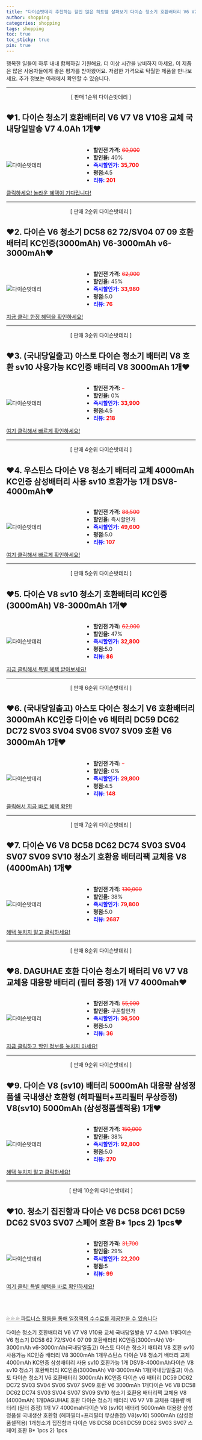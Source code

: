 ```yaml
---
title: "다이슨밧데리 추천하는 할인 많은 히트템 살펴보기 다이슨 청소기 호환배터리 V6 V7"
author: shopping
categories: shopping
tags: shopping
toc: true
toc_sticky: true
pin: true
---
```

행복한 일들이 하루 내내 함께하길 기원해요. 더 이상 시간을 낭비하지 마세요. 이 제품은 많은 사용자들에게 좋은 평가를 받아왔어요. 저렴한 가격으로 탁월한 제품을 만나보세요. 추가 정보는 아래에서 확인할 수 있습니다.

---
<p class="toplist" style="margin: 0 auto; display: block; width: fit-content;">[ 판매 1순위 다이슨밧데리 ]</p>

<h2><strong>❤️1. 다이슨 청소기 호환배터리 V6 V7 V8 V10용 교체 국내당일발송 V7 4.0Ah 1개❤️</strong></h2>

<div style="display: flex; align-items: center;">
    <div style="flex: 0.4;">
        <img src="https://thumbnail7.coupangcdn.com/thumbnails/remote/230x230ex/image/vendor_inventory/e73d/57e56817eabd991257a16a262ba6e19cd5fe632decd78799433cc399f8f5.jpg" alt="다이슨밧데리" style="max-width: 100%;">
    </div>
    <div style="flex: 0.6; margin-left: 10px;">
        <ul>
            <li><strong>할인전 가격:</strong> <del style="color: red;">60,000</del></li>
            <li><strong>할인율:</strong> 40%</li>
            <li><span style='color:blue'><strong>즉시할인가:</strong></span> <span style='color:red'><strong>35,700</strong></span></li>
            <li><strong>평점:</strong>4.5</li>
            <li><span style='color:blue'><strong>리뷰:</strong></span> <span style='color:red'><strong>201</strong></span></li>
        </ul>
    </div>
</div>
<div class="center">
    <a href="https://William4Davisa.github.io?lptag=AF9450613&subid=githubio&pageKey=7211979352&traceid=V0-153&itemId=18253871673&vendorItemId=86077895262" class="myButton">
        클릭하세요! 놀라운 혜택이 기다립니다!
    </a>
</div>


---
<p class="toplist" style="margin: 0 auto; display: block; width: fit-content;">[ 판매 2순위 다이슨밧데리 ]</p>

<h2><strong>❤️2. 다이슨 V6 청소기 DC58 62 72/SV04 07 09 호환배터리 KC인증(3000mAh) V6-3000mAh v6-3000mAh❤️</strong></h2>

<div style="display: flex; align-items: center;">
    <div style="flex: 0.4;">
        <img src="https://thumbnail9.coupangcdn.com/thumbnails/remote/230x230ex/image/vendor_inventory/0f38/15753df33e42ee3d632a6bb2f1cb03bb7c6f19f5afbe790a6aa57117dc95.jpg" alt="다이슨밧데리" style="max-width: 100%;">
    </div>
    <div style="flex: 0.6; margin-left: 10px;">
        <ul>
            <li><strong>할인전 가격:</strong> <del style="color: red;">62,000</del></li>
            <li><strong>할인율:</strong> 45%</li>
            <li><span style='color:blue'><strong>즉시할인가:</strong></span> <span style='color:red'><strong>33,980</strong></span></li>
            <li><strong>평점:</strong>5.0</li>
            <li><span style='color:blue'><strong>리뷰:</strong></span> <span style='color:red'><strong>76</strong></span></li>
        </ul>
    </div>
</div>
<div class="center">
    <a href="https://William4Davisa.github.io?lptag=AF9450613&subid=githubio&pageKey=8020319391&traceid=V0-153&itemId=22410588753&vendorItemId=89625350093" class="myButton">
        지금 클릭! 한정 혜택을 확인하세요!
    </a>
</div>


---
<p class="toplist" style="margin: 0 auto; display: block; width: fit-content;">[ 판매 3순위 다이슨밧데리 ]</p>

<h2><strong>❤️3. (국내당일출고) 아스토 다이슨 청소기 배터리 V8 호환 sv10 사용가능 KC인증 배터리 V8 3000mAh 1개❤️</strong></h2>

<div style="display: flex; align-items: center;">
    <div style="flex: 0.4;">
        <img src="https://thumbnail9.coupangcdn.com/thumbnails/remote/230x230ex/image/vendor_inventory/cb37/c103a8785c1cb7efbd96175dc7e7743ec14e1ba9183ce906f29d43922ee5.jpg" alt="다이슨밧데리" style="max-width: 100%;">
    </div>
    <div style="flex: 0.6; margin-left: 10px;">
        <ul>
            <li><strong>할인전 가격:</strong> <del style="color: red;">-</del></li>
            <li><strong>할인율:</strong> 0%</li>
            <li><span style='color:blue'><strong>즉시할인가:</strong></span> <span style='color:red'><strong>33,900</strong></span></li>
            <li><strong>평점:</strong>4.5</li>
            <li><span style='color:blue'><strong>리뷰:</strong></span> <span style='color:red'><strong>218</strong></span></li>
        </ul>
    </div>
</div>
<div class="center">
    <a href="https://William4Davisa.github.io?lptag=AF9450613&subid=githubio&pageKey=7197063238&traceid=V0-153&itemId=18183185829&vendorItemId=87677326179" class="myButton">
        여기 클릭해서 빠르게 확인하세요!
    </a>
</div>


---
<p class="toplist" style="margin: 0 auto; display: block; width: fit-content;">[ 판매 4순위 다이슨밧데리 ]</p>

<h2><strong>❤️4. 우스틴스 다이슨 V8 청소기 배터리 교체 4000mAh KC인증 삼성배터리 사용 sv10 호환가능 1개 DSV8-4000mAh❤️</strong></h2>

<div style="display: flex; align-items: center;">
    <div style="flex: 0.4;">
        <img src="https://thumbnail10.coupangcdn.com/thumbnails/remote/230x230ex/image/vendor_inventory/14ab/2efe0178efd013bb77a347fbeb85db4310e656513c55fe63c9c0195608d2.jpg" alt="다이슨밧데리" style="max-width: 100%;">
    </div>
    <div style="flex: 0.6; margin-left: 10px;">
        <ul>
            <li><strong>할인전 가격:</strong> <del style="color: red;">88,500</del></li>
            <li><strong>할인율:</strong> 즉시할인가</li>
            <li><span style='color:blue'><strong>즉시할인가:</strong></span> <span style='color:red'><strong>49,600</strong></span></li>
            <li><strong>평점:</strong>5.0</li>
            <li><span style='color:blue'><strong>리뷰:</strong></span> <span style='color:red'><strong>107</strong></span></li>
        </ul>
    </div>
</div>
<div class="center">
    <a href="https://William4Davisa.github.io?lptag=AF9450613&subid=githubio&pageKey=7716563651&traceid=V0-153&itemId=20697871278&vendorItemId=88108010856" class="myButton">
        여기 클릭해서 빠르게 확인하세요!
    </a>
</div>


---
<p class="toplist" style="margin: 0 auto; display: block; width: fit-content;">[ 판매 5순위 다이슨밧데리 ]</p>

<h2><strong>❤️5. 다이슨 V8 sv10 청소기 호환배터리 KC인증(3000mAh) V8-3000mAh 1개❤️</strong></h2>

<div style="display: flex; align-items: center;">
    <div style="flex: 0.4;">
        <img src="https://thumbnail8.coupangcdn.com/thumbnails/remote/230x230ex/image/vendor_inventory/c45f/3e28574f8be5b7e97e9bdfaf12b15159f8ae280a5b938fe4c5d73b5dd2bd.jpg" alt="다이슨밧데리" style="max-width: 100%;">
    </div>
    <div style="flex: 0.6; margin-left: 10px;">
        <ul>
            <li><strong>할인전 가격:</strong> <del style="color: red;">62,000</del></li>
            <li><strong>할인율:</strong> 47%</li>
            <li><span style='color:blue'><strong>즉시할인가:</strong></span> <span style='color:red'><strong>32,800</strong></span></li>
            <li><strong>평점:</strong>5.0</li>
            <li><span style='color:blue'><strong>리뷰:</strong></span> <span style='color:red'><strong>86</strong></span></li>
        </ul>
    </div>
</div>
<div class="center">
    <a href="https://William4Davisa.github.io?lptag=AF9450613&subid=githubio&pageKey=8020381782&traceid=V0-153&itemId=22410839353&vendorItemId=89625276910" class="myButton">
        지금 클릭해서 특별 혜택 받아보세요!
    </a>
</div>


---
<p class="toplist" style="margin: 0 auto; display: block; width: fit-content;">[ 판매 6순위 다이슨밧데리 ]</p>

<h2><strong>❤️6. (국내당일출고) 아스토 다이슨 청소기 V6 호환배터리 3000mAh KC인증 다이슨 v6 배터리 DC59 DC62 DC72 SV03 SV04 SV06 SV07 SV09 호환 V6 3000mAh 1개❤️</strong></h2>

<div style="display: flex; align-items: center;">
    <div style="flex: 0.4;">
        <img src="https://thumbnail10.coupangcdn.com/thumbnails/remote/230x230ex/image/vendor_inventory/6676/1f34fabc90bef7b2a58433f120acc30eeb09e808a29d32552f3cc7d6c71b.jpg" alt="다이슨밧데리" style="max-width: 100%;">
    </div>
    <div style="flex: 0.6; margin-left: 10px;">
        <ul>
            <li><strong>할인전 가격:</strong> <del style="color: red;">-</del></li>
            <li><strong>할인율:</strong> 0%</li>
            <li><span style='color:blue'><strong>즉시할인가:</strong></span> <span style='color:red'><strong>29,800</strong></span></li>
            <li><strong>평점:</strong>4.5</li>
            <li><span style='color:blue'><strong>리뷰:</strong></span> <span style='color:red'><strong>148</strong></span></li>
        </ul>
    </div>
</div>
<div class="center">
    <a href="https://William4Davisa.github.io?lptag=AF9450613&subid=githubio&pageKey=7633143505&traceid=V0-153&itemId=20263535974&vendorItemId=87505539206" class="myButton">
        클릭해서 지금 바로 혜택 확인!
    </a>
</div>


---
<p class="toplist" style="margin: 0 auto; display: block; width: fit-content;">[ 판매 7순위 다이슨밧데리 ]</p>

<h2><strong>❤️7. 다이슨 V6 V8 DC58 DC62 DC74 SV03 SV04 SV07 SV09 SV10 청소기 호환용 배터리팩 교체용 V8 (4000mAh) 1개❤️</strong></h2>

<div style="display: flex; align-items: center;">
    <div style="flex: 0.4;">
        <img src="https://thumbnail6.coupangcdn.com/thumbnails/remote/230x230ex/image/vendor_inventory/833b/e1593882cafb2e97d80ca83d8cdb4e73e7dd1604584f855ffc75af31c26e.png" alt="다이슨밧데리" style="max-width: 100%;">
    </div>
    <div style="flex: 0.6; margin-left: 10px;">
        <ul>
            <li><strong>할인전 가격:</strong> <del style="color: red;">130,000</del></li>
            <li><strong>할인율:</strong> 38%</li>
            <li><span style='color:blue'><strong>즉시할인가:</strong></span> <span style='color:red'><strong>79,800</strong></span></li>
            <li><strong>평점:</strong>5.0</li>
            <li><span style='color:blue'><strong>리뷰:</strong></span> <span style='color:red'><strong>2687</strong></span></li>
        </ul>
    </div>
</div>
<div class="center">
    <a href="https://William4Davisa.github.io?lptag=AF9450613&subid=githubio&pageKey=6499994200&traceid=V0-153&itemId=15454185730&vendorItemId=75115973260" class="myButton">
        혜택 놓치지 말고 클릭하세요!
    </a>
</div>


---
<p class="toplist" style="margin: 0 auto; display: block; width: fit-content;">[ 판매 8순위 다이슨밧데리 ]</p>

<h2><strong>❤️8. DAGUHAE 호환 다이슨 청소기 배터리 V6 V7 V8 교체용 대용량 배터리 (필터 증정) 1개 V7 4000mah❤️</strong></h2>

<div style="display: flex; align-items: center;">
    <div style="flex: 0.4;">
        <img src="https://thumbnail8.coupangcdn.com/thumbnails/remote/230x230ex/image/vendor_inventory/0944/e0f907567272a6a6064ee4464e807cb93e81daec6c1dfc4862d2105a439d.jpg" alt="다이슨밧데리" style="max-width: 100%;">
    </div>
    <div style="flex: 0.6; margin-left: 10px;">
        <ul>
            <li><strong>할인전 가격:</strong> <del style="color: red;">55,000</del></li>
            <li><strong>할인율:</strong> 쿠폰할인가</li>
            <li><span style='color:blue'><strong>즉시할인가:</strong></span> <span style='color:red'><strong>36,500</strong></span></li>
            <li><strong>평점:</strong>5.0</li>
            <li><span style='color:blue'><strong>리뷰:</strong></span> <span style='color:red'><strong>36</strong></span></li>
        </ul>
    </div>
</div>
<div class="center">
    <a href="https://William4Davisa.github.io?lptag=AF9450613&subid=githubio&pageKey=8068618141&traceid=V0-153&itemId=22701050626&vendorItemId=89833107375" class="myButton">
        지금 클릭하고 할인 정보를 놓치지 마세요!
    </a>
</div>


---
<p class="toplist" style="margin: 0 auto; display: block; width: fit-content;">[ 판매 9순위 다이슨밧데리 ]</p>

<h2><strong>❤️9. 다이슨 V8 (sv10) 배터리 5000mAh 대용량 삼성정품셀 국내생산 호환형 (헤파필터+프리필터 무상증정) V8(sv10) 5000mAh (삼성정품셀적용) 1개❤️</strong></h2>

<div style="display: flex; align-items: center;">
    <div style="flex: 0.4;">
        <img src="https://thumbnail9.coupangcdn.com/thumbnails/remote/230x230ex/image/vendor_inventory/a18a/a45851337d79e8f13037d997356b2a03821f2d4f4a5757c7ec388b2a220b.jpg" alt="다이슨밧데리" style="max-width: 100%;">
    </div>
    <div style="flex: 0.6; margin-left: 10px;">
        <ul>
            <li><strong>할인전 가격:</strong> <del style="color: red;">150,000</del></li>
            <li><strong>할인율:</strong> 38%</li>
            <li><span style='color:blue'><strong>즉시할인가:</strong></span> <span style='color:red'><strong>92,800</strong></span></li>
            <li><strong>평점:</strong>5.0</li>
            <li><span style='color:blue'><strong>리뷰:</strong></span> <span style='color:red'><strong>270</strong></span></li>
        </ul>
    </div>
</div>
<div class="center">
    <a href="https://William4Davisa.github.io?lptag=AF9450613&subid=githubio&pageKey=7405555638&traceid=V0-153&itemId=19176629495&vendorItemId=86294618066" class="myButton">
        혜택 놓치지 말고 클릭하세요!
    </a>
</div>


---
<p class="toplist" style="margin: 0 auto; display: block; width: fit-content;">[ 판매 10순위 다이슨밧데리 ]</p>

<h2><strong>❤️10. 청소기 집진함과 다이슨 V6 DC58 DC61 DC59 DC62 SV03 SV07 스페어 호환 B* 1pcs 2) 1pcs❤️</strong></h2>

<div style="display: flex; align-items: center;">
    <div style="flex: 0.4;">
        <img src="https://thumbnail9.coupangcdn.com/thumbnails/remote/230x230ex/image/vendor_inventory/5d73/975b2b720a949891f16141ddd07ed7f44fa6606088bb6a01f287768ad465.jpg" alt="다이슨밧데리" style="max-width: 100%;">
    </div>
    <div style="flex: 0.6; margin-left: 10px;">
        <ul>
            <li><strong>할인전 가격:</strong> <del style="color: red;">31,700</del></li>
            <li><strong>할인율:</strong> 29%</li>
            <li><span style='color:blue'><strong>즉시할인가:</strong></span> <span style='color:red'><strong>22,200</strong></span></li>
            <li><strong>평점:</strong>5</li>
            <li><span style='color:blue'><strong>리뷰:</strong></span> <span style='color:red'><strong>99</strong></span></li>
        </ul>
    </div>
</div>
<div class="center">
    <a href="https://William4Davisa.github.io?lptag=AF9450613&subid=githubio&pageKey=8082894499&traceid=V0-153&itemId=22799123412&vendorItemId=89834057454" class="myButton">
        여기 클릭! 특별 혜택을 바로 확인하세요!
    </a>
</div>

<br><br><br>[💦 💦 💦 파트너스 활동을 통해 일정액의 수수료를 제공받을 수 있습니다](https://link.coupang.com/a/bcpT2c)<br><br>다이슨 청소기 호환배터리 V6 V7 V8 V10용 교체 국내당일발송 V7 4.0Ah 1개다이슨 V6 청소기 DC58 62 72/SV04 07 09 호환배터리 KC인증(3000mAh) V6-3000mAh v6-3000mAh(국내당일출고) 아스토 다이슨 청소기 배터리 V8 호환 sv10 사용가능 KC인증 배터리 V8 3000mAh 1개우스틴스 다이슨 V8 청소기 배터리 교체 4000mAh KC인증 삼성배터리 사용 sv10 호환가능 1개 DSV8-4000mAh다이슨 V8 sv10 청소기 호환배터리 KC인증(3000mAh) V8-3000mAh 1개(국내당일출고) 아스토 다이슨 청소기 V6 호환배터리 3000mAh KC인증 다이슨 v6 배터리 DC59 DC62 DC72 SV03 SV04 SV06 SV07 SV09 호환 V6 3000mAh 1개다이슨 V6 V8 DC58 DC62 DC74 SV03 SV04 SV07 SV09 SV10 청소기 호환용 배터리팩 교체용 V8 (4000mAh) 1개DAGUHAE 호환 다이슨 청소기 배터리 V6 V7 V8 교체용 대용량 배터리 (필터 증정) 1개 V7 4000mah다이슨 V8 (sv10) 배터리 5000mAh 대용량 삼성정품셀 국내생산 호환형 (헤파필터+프리필터 무상증정) V8(sv10) 5000mAh (삼성정품셀적용) 1개청소기 집진함과 다이슨 V6 DC58 DC61 DC59 DC62 SV03 SV07 스페어 호환 B* 1pcs 2) 1pcs